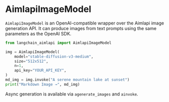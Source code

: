 # AimlapiImageModel

`AimlapiImageModel` is an OpenAI-compatible wrapper over the Aimlapi image
generation API. It can produce images from text prompts using the same
parameters as the OpenAI SDK.

```python
from langchain_aimlapi import AimlapiImageModel

img = AimlapiImageModel(
    model="stable-diffusion-v3-medium",
    size="512x512",
    n=1,
    api_key="YOUR_API_KEY",
)
md_img = img.invoke("A serene mountain lake at sunset")
print("Markdown Image →", md_img)
```

Async generation is available via `agenerate_images` and `ainvoke`.

